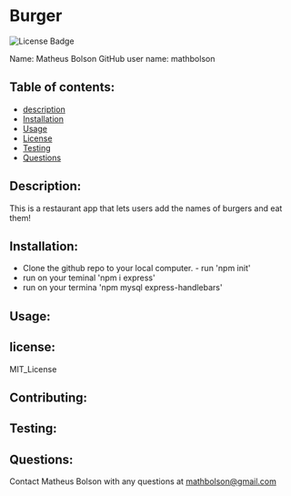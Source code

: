 # Burger
  ![License Badge](https://img.shields.io/static/v1?label=License&message=MIT_License&color=blue)
  
  Name: Matheus Bolson
  GitHub user name: mathbolson
    
  ## Table of contents:  
  * [description](#description)
  * [Installation](#Installation)
  * [Usage](#usage)
  * [License](#license)
  * [Testing](#testing)
  * [Questions](#questions)
  
  ## Description:
  This is a restaurant app that lets users add the names of burgers and eat them!
  ## Installation:
  - Clone the github repo to your local computer. - run 'npm init'
  - run on your teminal 'npm i express'
  - run on your termina 'npm mysql express-handlebars' 
  ## Usage:
  
  ## license:
  MIT_License
  
  ## Contributing:
  
  ## Testing:
  
  ## Questions:
  Contact Matheus Bolson with any questions at mathbolson@gmail.com
